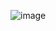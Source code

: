 ![image](https://user-images.githubusercontent.com/42132857/83936986-6494a000-a7e6-11ea-92e0-99112369f074.png)
